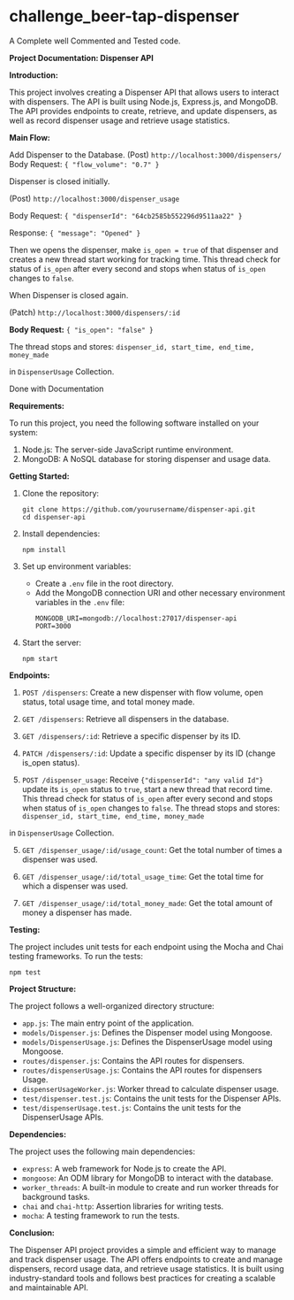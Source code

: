 # challenge_beer-tap-dispenser
A Complete well Commented and Tested code.

**Project Documentation: Dispenser API**

**Introduction:**

This project involves creating a Dispenser API that allows users to interact with dispensers. The API is built using Node.js, Express.js, and MongoDB. The API provides endpoints to create, retrieve, and update dispensers, as well as record dispenser usage and retrieve usage statistics.

**Main Flow:**

Add Dispenser to the Database.
(Post) `http://localhost:3000/dispensers/`
Body Request:
`{
    "flow_volume": "0.7"
}`

Dispenser is closed initially.

(Post) `http://localhost:3000/dispenser_usage`

Body Request:
`{
    "dispenserId": "64cb2585b552296d9511aa22"
}`

Response:
`{
    "message": "Opened"
}`

Then we opens the dispenser, make `is_open = true` of that dispenser and creates a new thread start working for tracking time. This thread check for status of `is_open` after every second and stops when status of `is_open` changes to `false`.

When Dispenser is closed again.

(Patch) `http://localhost:3000/dispensers/:id`

**Body Request:**
`{
    "is_open": "false"
}`

The thread stops and stores:
`dispenser_id,
start_time,
end_time,
money_made`

in `DispenserUsage` Collection.

Done with Documentation

**Requirements:**

To run this project, you need the following software installed on your system:

1. Node.js: The server-side JavaScript runtime environment.
2. MongoDB: A NoSQL database for storing dispenser and usage data.

**Getting Started:**

1. Clone the repository:
   ```
   git clone https://github.com/yourusername/dispenser-api.git
   cd dispenser-api
   ```

2. Install dependencies:
   ```
   npm install
   ```

3. Set up environment variables:
   - Create a `.env` file in the root directory.
   - Add the MongoDB connection URI and other necessary environment variables in the `.env` file:
     ```
     MONGODB_URI=mongodb://localhost:27017/dispenser-api
     PORT=3000
     ```

4. Start the server:
   ```
   npm start
   ```

**Endpoints:**

1. `POST /dispensers`: Create a new dispenser with flow volume, open status, total usage time, and total money made.

2. `GET /dispensers`: Retrieve all dispensers in the database.

3. `GET /dispensers/:id`: Retrieve a specific dispenser by its ID.

4. `PATCH /dispensers/:id`: Update a specific dispenser by its ID (change is_open status).
   
4. `POST /dispenser_usage`: Receive `{"dispenserId": "any valid Id"}` update its `is_open` status to `true`, start a new thread that record  time.  This thread check for status of `is_open` after every second and stops when status of `is_open` changes to `false`. The thread stops and stores:
`dispenser_id,
start_time,
end_time,
money_made`

in `DispenserUsage` Collection.

5. `GET /dispenser_usage/:id/usage_count`: Get the total number of times a dispenser was used.

6. `GET /dispenser_usage/:id/total_usage_time`: Get the total time for which a dispenser was used.

7. `GET /dispenser_usage/:id/total_money_made`: Get the total amount of money a dispenser has made.

**Testing:**

The project includes unit tests for each endpoint using the Mocha and Chai testing frameworks. To run the tests:

```
npm test
```

**Project Structure:**

The project follows a well-organized directory structure:

- `app.js`: The main entry point of the application.
- `models/Dispenser.js`: Defines the Dispenser model using Mongoose.
- `models/DispenserUsage.js`: Defines the DispenserUsage model using Mongoose.
- `routes/dispenser.js`: Contains the API routes for dispensers.
- `routes/dispenserUsage.js`: Contains the API routes for dispensers Usage.
- `dispenserUsageWorker.js`: Worker thread to calculate dispenser usage.
- `test/dispenser.test.js`: Contains the unit tests for the Dispenser APIs.
- `test/dispenserUsage.test.js`: Contains the unit tests for the DispenserUsage APIs.

**Dependencies:**

The project uses the following main dependencies:

- `express`: A web framework for Node.js to create the API.
- `mongoose`: An ODM library for MongoDB to interact with the database.
- `worker_threads`: A built-in module to create and run worker threads for background tasks.
- `chai` and `chai-http`: Assertion libraries for writing tests.
- `mocha`: A testing framework to run the tests.

**Conclusion:**

The Dispenser API project provides a simple and efficient way to manage and track dispenser usage. The API offers endpoints to create and manage dispensers, record usage data, and retrieve usage statistics. It is built using industry-standard tools and follows best practices for creating a scalable and maintainable API.
